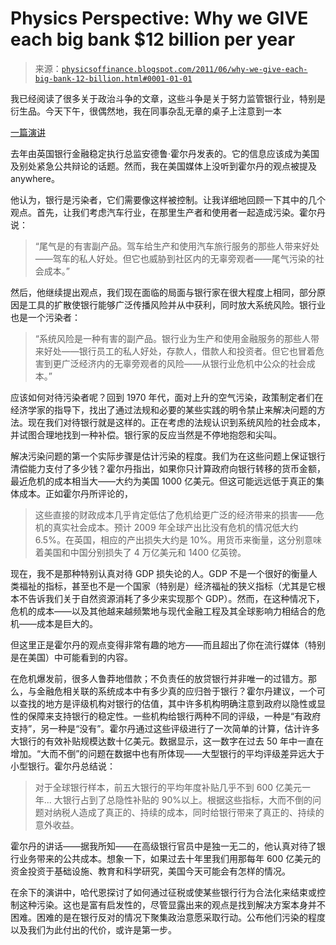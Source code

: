 <!--yml

category: 未分类

date: 2024-05-18 07:07:25

-->

# Physics Perspective: Why we GIVE each big bank $12 billion per year

> 来源：[`physicsoffinance.blogspot.com/2011/06/why-we-give-each-big-bank-12-billion.html#0001-01-01`](http://physicsoffinance.blogspot.com/2011/06/why-we-give-each-big-bank-12-billion.html#0001-01-01)

我已经阅读了很多关于政治斗争的文章，这些斗争是关于努力监管银行业，特别是衍生品。今天下午，很偶然地，我在同事杂乱无章的桌子上注意到一本

[一篇演讲](http://www.bis.org/review/r100406d.pdf?frames=0)

去年由英国银行金融稳定执行总监安德鲁·霍尔丹发表的。它的信息应该成为美国及别处紧急公共辩论的话题。然而，我在美国媒体上没听到霍尔丹的观点被提及 anywhere。

他认为，银行是污染者，它们需要像这样被控制。让我详细地回顾一下其中的几个观点。首先，让我们考虑汽车行业，在那里生产者和使用者一起造成污染。霍尔丹说：

> “尾气是的有害副产品。驾车给生产和使用汽车旅行服务的那些人带来好处——驾车的私人好处。但它也威胁到社区内的无辜旁观者——尾气污染的社会成本。”

然后，他继续提出观点，我们现在面临的局面与银行家在很大程度上相同，部分原因是工具的扩散使银行能够广泛传播风险并从中获利，同时放大系统风险。银行业也是一个污染者：

> “系统风险是一种有害的副产品。银行业为生产和使用金融服务的那些人带来好处——银行员工的私人好处，存款人，借款人和投资者。但它也冒着危害到更广泛经济内的无辜旁观者的风险——从银行业危机中公众的社会成本。”

应该如何对待污染者呢？回到 1970 年代，面对上升的空气污染，政策制定者们在经济学家的指导下，找出了通过法规和必要的某些实践的明令禁止来解决问题的方法。现在我们对待银行就是这样的。正在考虑的法规认识到系统风险的社会成本，并试图合理地找到一种补偿。银行家的反应当然是不停地抱怨和尖叫。

解决污染问题的第一个实际步骤是估计污染的程度。我们为在这些问题上保证银行清偿能力支付了多少钱？霍尔丹指出，如果你只计算政府向银行转移的货币金额，最近危机的成本相当大——大约为美国 1000 亿美元。但这可能远远低于真正的集体成本。正如霍尔丹所评论的，

> 这些直接的财政成本几乎肯定低估了危机给更广泛的经济带来的损害——危机的真实社会成本。预计 2009 年全球产出比没有危机的情况低大约 6.5%。在英国，相应的产出损失大约是 10%。用货币来衡量，这分别意味着美国和中国分别损失了 4 万亿美元和 1400 亿英镑。

现在，我不是那种特别认真对待 GDP 损失论的人。GDP 不是一个很好的衡量人类福祉的指标，甚至也不是一个国家（特别是）经济福祉的狭义指标（尤其是它根本不告诉我们关于自然资源消耗了多少来实现那个 GDP）。然而，在这种情况下，危机的成本——以及其他越来越频繁地与现代金融工程及其全球影响力相结合的危机——成本是巨大的。

但这里正是霍尔丹的观点变得非常有趣的地方——而且超出了你在流行媒体（特别是在美国）中可能看到的内容。

在危机爆发前，很多人鲁莽地借款；不负责任的放贷银行并非唯一的过错方。那么，与金融危相关联的系统成本中有多少真的应归咎于银行？霍尔丹建议，一个可以查找的地方是评级机构对银行的估值，其中许多机构明确注意到政府以隐性或显性的保障来支持银行的稳定性。一些机构给银行两种不同的评级，一种是“有政府支持”，另一种是“没有”。霍尔丹通过这些评级进行了一次简单的计算，估计许多大银行的有效补贴规模达数十亿美元。数据显示，这一数字在过去 50 年中一直在增加。“大而不倒”的问题在数据中也有所体现——大型银行的平均评级差异远大于小型银行。霍尔丹总结说：

> 对于全球银行样本，前五大银行的平均年度补贴几乎不到 600 亿美元一年... 大银行占到了总隐性补贴的 90%以上。根据这些指标，大而不倒的问题对纳税人造成了真正的、持续的成本，同时给银行带来了真正的、持续的意外收益。

霍尔丹的讲话——据我所知——在高级银行官员中是独一无二的，他认真对待了银行业务带来的公共成本。想象一下，如果过去十年里我们用那每年 600 亿美元的资金投资于基础设施、教育和科学研究，美国今天可能会有怎样的情况。

在余下的演讲中，哈代恩探讨了如何通过征税或使某些银行行为合法化来结束或控制这种污染。这也是富有启发性的，尽管显露出来的观点是找到解决方案本身并不困难。困难的是在银行反对的情况下聚集政治意愿采取行动。公布他们污染的程度以及我们为此付出的代价，或许是第一步。
